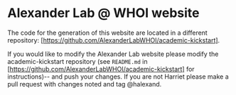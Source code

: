 # Alexander Lab @ WHOI website

The code for the generation of this website are located in a different repository: [https://github.com/AlexanderLabWHOI/academic-kickstart].

If you would like to modify the Alexander Lab website please modify the academic-kickstart repository (see `README.md` in [https://github.com/AlexanderLabWHOI/academic-kickstart] for instructions)-- and push your changes. If you are not Harriet please make a pull request with changes noted and tag @halexand.  
